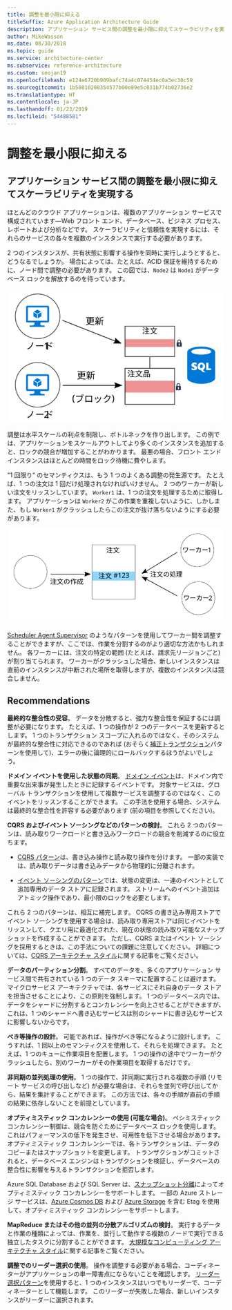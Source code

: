```yaml
---
title: 調整を最小限に抑える
titleSuffix: Azure Application Architecture Guide
description: アプリケーション サービス間の調整を最小限に抑えてスケーラビリティを実現します。
author: MikeWasson
ms.date: 08/30/2018
ms.topic: guide
ms.service: architecture-center
ms.subservice: reference-architecture
ms.custom: seojan19
ms.openlocfilehash: e124e6720b909bafc74a4c074454ec0a3ec30c59
ms.sourcegitcommit: 1b50810208354577b00e89e5c031b774b02736e2
ms.translationtype: HT
ms.contentlocale: ja-JP
ms.lasthandoff: 01/23/2019
ms.locfileid: "54488581"
---
```

# <a name="minimize-coordination"></a>調整を最小限に抑える

## <a name="minimize-coordination-between-application-services-to-achieve-scalability"></a>アプリケーション サービス間の調整を最小限に抑えてスケーラビリティを実現する

ほとんどのクラウド アプリケーションは、複数のアプリケーション サービスで構成されています&mdash;Web フロント エンド、データベース、ビジネス プロセス、レポートおよび分析などです。 スケーラビリティと信頼性を実現するには、それらのサービスの各々を複数のインスタンスで実行する必要があります。

2 つのインスタンスが、共有状態に影響する操作を同時に実行しようとすると、どうなるでしょうか。 場合によっては、たとえば、ACID 保証を維持するために、ノード間で調整の必要があります。 この図では、`Node2` は `Node1` がデータベース ロックを解放するのを待っています。

![データベース ロックの図](./images/database-lock.svg)

調整は水平スケールの利点を制限し、ボトルネックを作り出します。 この例では、アプリケーションをスケールアウトしてより多くのインスタンスを追加すると、ロックの競合が増加することがわかります。 最悪の場合、フロント エンド インスタンスはほとんどの時間をロック待機に費やします。

"1 回限り" のセマンティクスは、もう 1 つのよくある調整の発生源です。 たとえば、1 つの注文は 1 回だけ処理されなければいけません。 2 つのワーカーが新しい注文をリッスンしています。 `Worker1` は、1 つの注文を処理するために取得します。 アプリケーションは `Worker2` がこの作業を重複しないように、しかしまた、もし `Worker1` がクラッシュしたらこの注文が抜け落ちないようにする必要があります。

![調整の図](./images/coordination.svg)

[Scheduler Agent Supervisor][sas-pattern] のようなパターンを使用してワーカー間を調整することができますが、ここでは、作業を分割するのがより適切な方法かもしれません。 各ワーカーには、注文の特定の範囲 (たとえば、請求先リージョンごと) が割り当てられます。 ワーカーがクラッシュした場合、新しいインスタンスは直前のインスタンスが中断された場所を取得しますが、複数のインスタンスは競合しません。

## <a name="recommendations"></a>Recommendations

**最終的な整合性の受容**。 データを分散すると、強力な整合性を保証するには調整が必要になります。 たとえば、1 つの操作が 2 つのデータベースを更新するとします。 1 つのトランザクション スコープに入れるのではなく、そのシステムが最終的な整合性に対応できるのであれば (おそらく[補正トランザクション][compensating-transaction]パターンを使用して)、エラーの後に論理的にロールバックするほうがよいでしょう。

**ドメイン イベントを使用した状態の同期**。 [ドメイン イベント][domain-event]は、ドメイン内で重要な出来事が発生したときに記録するイベントです。 対象サービスは、グローバル トランザクションを使用して複数サービスを調整するのではなく、このイベントをリッスンすることができます。 この手法を使用する場合、システムは最終的な整合性を許容する必要があります (前の項目を参照してください)。

**CQRS およびイベント ソーシングなどのパターンの検討**。 これら 2 つのパターンは、読み取りワークロードと書き込みワークロードの競合を削減するのに役立ちます。

- [CQRS パターン][cqrs-pattern]は、書き込み操作と読み取り操作を分けます。 一部の実装では、読み取りデータは書き込みデータから物理的に分離されます。

- [イベント ソーシングのパターン][event-sourcing]では、状態の変更は、一連のイベントとして追加専用のデータ ストアに記録されます。 ストリームへのイベント追加はアトミック操作であり、最小限のロックを必要とします。

これら 2 つのパターンは、相互に補完します。 CQRS の書き込み専用ストアでイベント ソーシングを使用する場合は、読み取り専用ストアは同じイベントをリッスンして、クエリ用に最適化された、現在の状態の読み取り可能なスナップショットを作成することができます。 ただし、CQRS またはイベント ソーシングを採用するときは、この手法についての課題に注意してください。 詳細については、[CQRS アーキテクチャ スタイル][cqrs-style]に関する記事をご覧ください。

**データのパーティション分割**。  すべてのデータを、多くのアプリケーション サービス間で共有されている 1 つのデータ スキーマに配置することは避けます。 マイクロサービス アーキテクチャでは、各サービスにそれ自身のデータ ストアを担当させることにより、この原則を強制します。 1 つのデータベース内では、データをシャードに分割するとコンカレンシーを向上させることができますが、これは、1 つのシャードへ書き込むサービスは別のシャードに書き込むサービスに影響しないからです。

**べき等操作の設計**。 可能であれば、操作がべき等になるように設計します。 こうすれば、1 回以上のセマンティクスを使用して、それらを処理できます。 たとえば、1 つのキューに作業項目を配置します。 1 つの操作の途中でワーカーがクラッシュしたら、別のワーカーがその作業項目を取得するだけです。

**非同期の並列処理の使用**。 1 つの操作で、非同期に実行される複数の手順 (リモート サービスの呼び出しなど) が必要な場合は、それらを並列で呼び出してから、結果を集計することができます。 この方法では、各々の手順が直前の手順の結果に依存しないことを前提としています。

**オプティミスティック コンカレンシーの使用 (可能な場合)**。 ペシミスティック コンカレンシー制御は、競合を防ぐためにデータベース ロックを使用します。 これはパフォーマンスの低下を発生させ、可用性を低下させる場合があります。 オプティミスティック コンカレンシーでは、各トランザクションは、データのコピーまたはスナップショットを変更します。 トランザクションがコミットされると、データベース エンジンはトランザクションを検証し、データベースの整合性に影響を与えるトランザクションを拒否します。

Azure SQL Database および SQL Server は、[スナップショット分離][sql-snapshot-isolation]によってオプティミスティック コンカレンシーをサポートします。 一部の Azure ストレージ サービスは、[Azure Cosmos DB][cosmosdb-faq] および [Azure Storage][storage-concurrency] を含む Etag を使用して、オプティミスティック コンカレンシーをサポートします。

**MapReduce またはその他の並列の分散アルゴリズムの検討**。 実行するデータと作業の種類によっては、作業を、並行して動作する複数のノードで実行できる独立したタスクに分割することができます。 [大規模なコンピューティング アーキテクチャ スタイル][big-compute]に関する記事をご覧ください。

**調整でのリーダー選択の使用**。 操作を調整する必要がある場合、コーディネーターがアプリケーションの単一障害点にならないことを確認します。 [リーダー選択パターン][leader-election]を使用すると、1 つのインスタンスはいつでもリーダーで、コーディネーターとして機能します。 このリーダーが失敗した場合、新しいインスタンスがリーダーに選択されます。

<!-- links -->

[big-compute]: ../architecture-styles/big-compute.md
[compensating-transaction]: ../../patterns/compensating-transaction.md
[cqrs-style]: ../architecture-styles/cqrs.md
[cqrs-pattern]: ../../patterns/cqrs.md
[cosmosdb-faq]: /azure/cosmos-db/faq
[domain-event]: https://martinfowler.com/eaaDev/DomainEvent.html
[event-sourcing]: ../../patterns/event-sourcing.md
[leader-election]: ../../patterns/leader-election.md
[sas-pattern]: ../../patterns/scheduler-agent-supervisor.md
[sql-snapshot-isolation]: /sql/t-sql/statements/set-transaction-isolation-level-transact-sql
[storage-concurrency]: https://azure.microsoft.com/blog/managing-concurrency-in-microsoft-azure-storage-2/